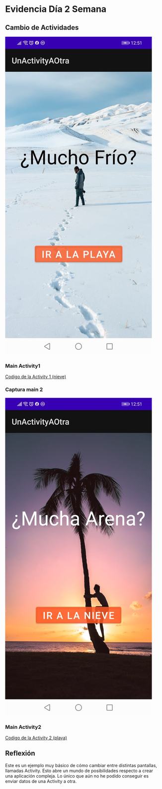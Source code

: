 # Evidencia Día 2 Semana 

## Cambio de Actividades
![captura-de-la-app](https://raw.githubusercontent.com/SebaFarias/DESARROLLO-DE-APLICACIONES-M-VILES-ANDROID-JAVA/master/25-06-2021/Activity1.jpeg)
### Main Activity1
[Codigo de la Activity 1 (nieve)](https://github.com/SebaFarias/DESARROLLO-DE-APLICACIONES-M-VILES-ANDROID-JAVA/blob/master/25-06-2021/UnActivityAOtra/app/src/main/java/com/example/unactivityaotra/MainActivity.java)
### Captura main 2
![captura-secunaria-de-la-app](https://raw.githubusercontent.com/SebaFarias/DESARROLLO-DE-APLICACIONES-M-VILES-ANDROID-JAVA/master/25-06-2021/Activity2.jpeg)
### Main Activity2
[Codigo de la Activity 2 (playa)](https://github.com/SebaFarias/DESARROLLO-DE-APLICACIONES-M-VILES-ANDROID-JAVA/blob/master/25-06-2021/UnActivityAOtra/app/src/main/java/com/example/unactivityaotra/MainActivity3.java)
## Reflexión
Este es un ejemplo muy básico de cómo cambiar entre distintas pantallas, llamadas Activity. Esto abre un mundo de posibilidades respecto a crear una aplicación compleja. Lo único que aún no he podido conseguir es enviar datos de una Activity a otra.
